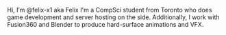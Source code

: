 Hi, I’m @felix-x1 aka Felix
I'm a CompSci student from Toronto who does game development and server hosting on the side.
Additionally, I work with Fusion360 and Blender to produce hard-surface animations and VFX.
